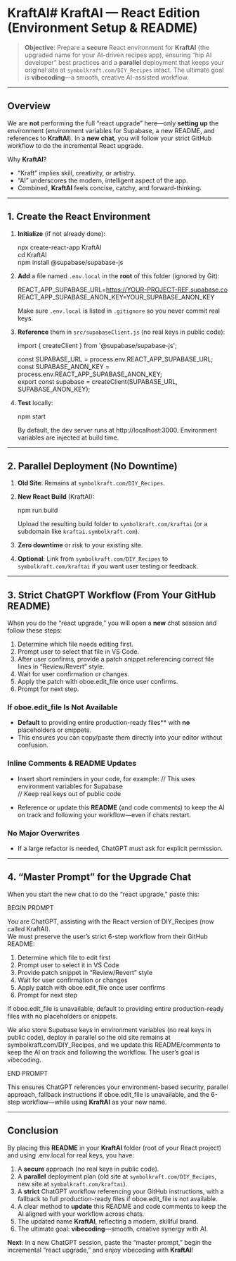 # KraftAI# KraftAI — React Edition (Environment Setup & README)

> **Objective**: Prepare a **secure** React environment for **KraftAI** (the upgraded name for your AI-driven recipes app), ensuring “hip AI developer” best practices and a **parallel** deployment that keeps your original site at `symbolkraft.com/DIY_Recipes` intact. The ultimate goal is **vibecoding**—a smooth, creative AI-assisted workflow.

---
## Overview

We are **not** performing the full “react upgrade” here—only **setting up** the environment (environment variables for Supabase, a new README, and references to **KraftAI**). In a **new chat**, you will follow your strict GitHub workflow to do the incremental React upgrade.

Why **KraftAI**?

- “Kraft” implies skill, creativity, or artistry.
- “AI” underscores the modern, intelligent aspect of the app.
- Combined, **KraftAI** feels concise, catchy, and forward-thinking.

---
## 1. Create the React Environment

1. **Initialize** (if not already done):

   npx create-react-app KraftAI  
   cd KraftAI  
   npm install @supabase/supabase-js

2. **Add** a file named `.env.local` in the **root** of this folder (ignored by Git):

   REACT_APP_SUPABASE_URL=https://YOUR-PROJECT-REF.supabase.co  
   REACT_APP_SUPABASE_ANON_KEY=YOUR_SUPABASE_ANON_KEY

   Make sure `.env.local` is listed in `.gitignore` so you never commit real keys.

3. **Reference** them in `src/supabaseClient.js` (no real keys in public code):

   import { createClient } from '@supabase/supabase-js';
   
   const SUPABASE_URL = process.env.REACT_APP_SUPABASE_URL;  
   const SUPABASE_ANON_KEY = process.env.REACT_APP_SUPABASE_ANON_KEY;  
   export const supabase = createClient(SUPABASE_URL, SUPABASE_ANON_KEY);

4. **Test** locally:

   npm start

   By default, the dev server runs at http://localhost:3000. Environment variables are injected at build time.

---
## 2. Parallel Deployment (No Downtime)

1. **Old Site**: Remains at `symbolkraft.com/DIY_Recipes`.  
2. **New React Build** (KraftAI):

   npm run build

   Upload the resulting build folder to `symbolkraft.com/kraftai` (or a subdomain like `kraftai.symbolkraft.com`).

3. **Zero downtime** or risk to your existing site.  
4. **Optional**: Link from `symbolkraft.com/DIY_Recipes` to `symbolkraft.com/kraftai` if you want user testing or feedback.

---
## 3. Strict ChatGPT Workflow (From Your GitHub README)

When you do the “react upgrade,” you will open a **new** chat session and follow these steps:

1. Determine which file needs editing first.  
2. Prompt user to select that file in VS Code.  
3. After user confirms, provide a patch snippet referencing correct file lines in “Review/Revert” style.  
4. Wait for user confirmation or changes.  
5. Apply the patch with oboe.edit_file once user confirms.  
6. Prompt for next step.

### If oboe.edit_file Is Not Available
- **Default** to providing entire production-ready files** with **no** placeholders or snippets.  
- This ensures you can copy/paste them directly into your editor without confusion.

### Inline Comments & README Updates
- Insert short reminders in your code, for example:
  // This uses environment variables for Supabase  
  // Keep real keys out of public code

- Reference or update this **README** (and code comments) to keep the AI on track and following your workflow—even if chats restart.

### No Major Overwrites
- If a large refactor is needed, ChatGPT must ask for explicit permission.

---
## 4. “Master Prompt” for the Upgrade Chat

When you start the new chat to do the “react upgrade,” paste this:

BEGIN PROMPT

You are ChatGPT, assisting with the React version of DIY_Recipes (now called KraftAI).  
We must preserve the user’s strict 6-step workflow from their GitHub README:  
1) Determine which file to edit first  
2) Prompt user to select it in VS Code  
3) Provide patch snippet in “Review/Revert” style  
4) Wait for user confirmation or changes  
5) Apply patch with oboe.edit_file once user confirms  
6) Prompt for next step  

If oboe.edit_file is unavailable, default to providing entire production-ready files with no placeholders or snippets.

We also store Supabase keys in environment variables (no real keys in public code), deploy in parallel so the old site remains at symbolkraft.com/DIY_Recipes, and we update this README/comments to keep the AI on track and following the workflow. The user’s goal is vibecoding.

END PROMPT

This ensures ChatGPT references your environment-based security, parallel approach, fallback instructions if oboe.edit_file is unavailable, and the 6-step workflow—while using **KraftAI** as your new name.

---
## Conclusion

By placing this **README** in your **KraftAI** folder (root of your React project) and using .env.local for real keys, you have:

1. A **secure** approach (no real keys in public code).  
2. A **parallel** deployment plan (old site at `symbolkraft.com/DIY_Recipes`, new site at `symbolkraft.com/kraftai`).  
3. A **strict** ChatGPT workflow referencing your GitHub instructions, with a fallback to full production-ready files if oboe.edit_file is not available.  
4. A clear method to **update** this README and code comments to keep the AI aligned with your workflow across chats.  
5. The updated name **KraftAI**, reflecting a modern, skillful brand.  
6. The ultimate goal: **vibecoding**—smooth, creative synergy with AI.

**Next**: In a new ChatGPT session, paste the “master prompt,” begin the incremental “react upgrade,” and enjoy vibecoding with **KraftAI**!